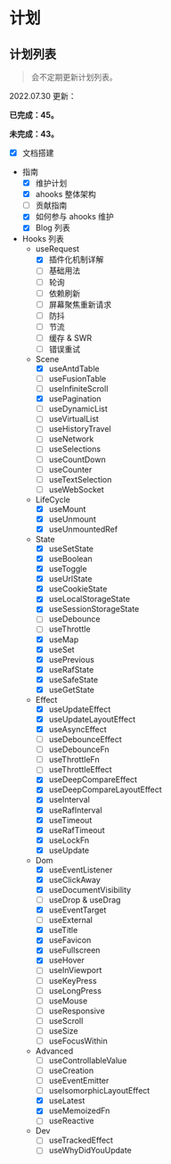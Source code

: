 # 计划

## 计划列表

> 会不定期更新计划列表。

2022.07.30 更新：

**已完成：45。**

**未完成：43。**

- [x] 文档搭建
- 指南
  - [x] 维护计划
  - [x] ahooks 整体架构
  - [ ] 贡献指南
  - [x] 如何参与 ahooks 维护
  - [x] Blog 列表
- Hooks 列表
  - useRequest
    - [x] 插件化机制详解
    - [ ] 基础用法
    - [ ] 轮询
    - [ ] 依赖刷新
    - [ ] 屏幕聚焦重新请求
    - [ ] 防抖
    - [ ] 节流
    - [ ] 缓存 & SWR
    - [ ] 错误重试
  - Scene
    - [x] useAntdTable
    - [ ] useFusionTable
    - [ ] useInfiniteScroll
    - [x] usePagination
    - [ ] useDynamicList
    - [ ] useVirtualList
    - [ ] useHistoryTravel
    - [ ] useNetwork
    - [ ] useSelections
    - [ ] useCountDown
    - [ ] useCounter
    - [ ] useTextSelection
    - [ ] useWebSocket
  - LifeCycle
    - [x] useMount
    - [x] useUnmount
    - [x] useUnmountedRef
  - State
    - [x] useSetState
    - [x] useBoolean
    - [x] useToggle
    - [x] useUrlState
    - [x] useCookieState
    - [x] useLocalStorageState
    - [x] useSessionStorageState
    - [ ] useDebounce
    - [ ] useThrottle
    - [x] useMap
    - [x] useSet
    - [x] usePrevious
    - [x] useRafState
    - [x] useSafeState
    - [x] useGetState
  - Effect
    - [x] useUpdateEffect
    - [x] useUpdateLayoutEffect
    - [x] useAsyncEffect
    - [ ] useDebounceEffect
    - [ ] useDebounceFn
    - [ ] useThrottleFn
    - [ ] useThrottleEffect
    - [x] useDeepCompareEffect
    - [x] useDeepCompareLayoutEffect
    - [x] useInterval
    - [x] useRafInterval
    - [x] useTimeout
    - [x] useRafTimeout
    - [x] useLockFn
    - [x] useUpdate
  - Dom
    - [x] useEventListener
    - [x] useClickAway
    - [x] useDocumentVisibility
    - [ ] useDrop & useDrag
    - [x] useEventTarget
    - [ ] useExternal
    - [x] useTitle
    - [x] useFavicon
    - [x] useFullscreen
    - [x] useHover
    - [ ] useInViewport
    - [ ] useKeyPress
    - [ ] useLongPress
    - [ ] useMouse
    - [ ] useResponsive
    - [ ] useScroll
    - [ ] useSize
    - [ ] useFocusWithin
  - Advanced
    - [ ] useControllableValue
    - [ ] useCreation
    - [ ] useEventEmitter
    - [ ] useIsomorphicLayoutEffect
    - [x] useLatest
    - [x] useMemoizedFn
    - [ ] useReactive
  - Dev
    - [ ] useTrackedEffect
    - [ ] useWhyDidYouUpdate
